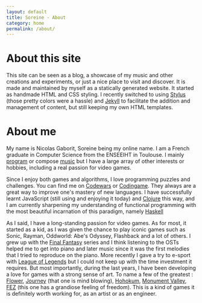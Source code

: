 ```yaml
---
layout: default
title: Soreine - About
category: home
permalink: /about/
---
```


# About this site

This site can be seen as a blog, a showcase of my music and other
creations and experiments, or just a nice place to visit and
discover. It is made and maintained by myself as a statically
generated website. It started as handmade HTML and CSS styling. I
recently switched to using
[Stylus](https://learnboost.github.io/stylus/) (those pretty colors
were a hassle) and [Jekyll](http://jekyllrb.com/) to facilitate the
addition and management of content, but still keeping my own
HTML templates.


# About me

My name is Nicolas Gaborit, Soreine being my online name. I am a
French graduate in Computer Science from the ENSEEIHT in Toulouse. I
mainly [program](/prog/) or compose [music](/music/) but I have a
large array of other interests or hobbies, including a real passion
for video games.

<!--

If you are looking for a more <b>professional description</b>, you can
view my [here](/pro/) resume/CV.

-->

Since I enjoy both games and algorithms, I love programming puzzles
and challenges. You can find me on
[Codewars](http://www.codewars.com/users/Soreine) or
[Codingame](https://www.codingame.com/profile/04928e763cd7e1dba698bee386f13206777182).
They always are a great way to improve one's mastery of new
languages. I have successfully learnt JavaScript (still using and
enjoying it today) and [Clojure](http://clojure.org/) this way, and I
am currently sharpening my understanding of functional programming
with the most beautiful incarnation of this paradigm, namely
[Haskell](https://www.haskell.org/)

As I said, I have a long-standing passion for video games. As for
most, it started as a kid, as I was given the chance to play iconic
games such as Sonic, Rayman, Oddworld: Abe's Odyssey, Flashback and a
lot of others. I grew up with the
[Final Fantasy](https://en.wikipedia.org/wiki/Final_Fantasy) series
and I think listening to the OSTs helped me to get into piano and
later music since it was the first melodies that I tried to reproduce
on the piano. More recently I gave a try to e-sport with
[League of Legends](http://euw.leagueoflegends.com/news/esports) but I
could not keep up with the time investment it requires. But most
importantly, during the last years, I have been developing a love for
games with a strong sense of art. To name a few of the greatest :
[Flower](http://thatgamecompany.com/games/flower/),
[Journey](http://thatgamecompany.com/games/journey/) (that one is mind
blowing), [Hohokum](http://hohokum.playstation.com/),
[Monument Valley](http://www.monumentvalleygame.com/),
[FEZ](http://fezgame.com/) (this one has a grandiose feeling of
freedom). This is a kind of games it is definitely worth working for,
as an artist or as an engineer.

